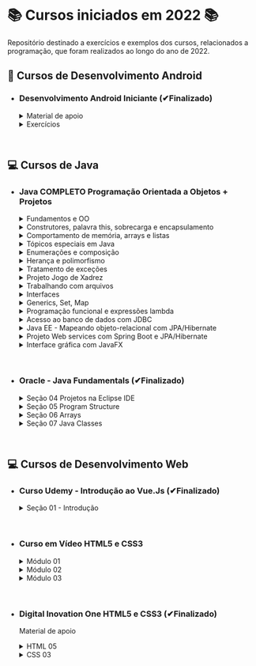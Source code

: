 # 📚 Cursos iniciados em 2022 📚

Repositório destinado a exercícios e exemplos dos cursos, relacionados a programação, que foram realizados ao longo do ano de 2022.

## **📱 Cursos de Desenvolvimento Android**

- ### **Desenvolvimento Android Iniciante (✔Finalizado)**

  <details>
  <summary> Material de apoio </summary>

  - [Introdução](/Android/CursoUdemyAndroidIniciante/Introducao/);
  - [Introdução à lógica e algoritmos](/Android/CursoUdemyAndroidIniciante/Introducao-a-logica/);
  - [Android - conceitos e fundamentos](/Android/CursoUdemyAndroidIniciante/Fundamentos/);
  - [Layout - conceitos iniciais](/Android/CursoUdemyAndroidIniciante/Layout-Conceitos-Iniciais/);
  - [Convenções de Código](/Android/CursoUdemyAndroidIniciante/App01ConversorDeMoedas/);
  </details>

  <details>
  <summary> Exercícios </summary>

  - [App Conversor de moedas](https://github.com/LuizMiguelSR/ConversorMoedas);
  - [App Festa de fim de ano](https://github.com/LuizMiguelSR/FestaFimDeAno);
  </details>

&nbsp;

## **💻 Cursos de Java**

- ### **Java COMPLETO Programação Orientada a Objetos + Projetos**

  <details>
  <summary> Fundamentos e OO </summary>

  - [Fundamentos](/Java/CursoUdemyJava/curso_programacao/);
  </details>

  <details>
  <summary> Construtores, palavra this, sobrecarga e encapsulamento </summary>

  - [Membros Estáticos](/Java/CursoUdemyJava/boxingEunboxing/);
  - [Classes e atributos](/Java/CursoUdemyJava/exerciciosClassesEAtributos/);
  - [Construtores](/Java/CursoUdemyJava/exercicios_contrutores/);
  </details>

  <details>
  <summary> Comportamento de memória, arrays e listas </summary>

  - [Tipo referência X Valor](/Java/CursoUdemyJava/tiposReferenciaTiposValor/);
  - [Vetores](/Java/CursoUdemyJava/vetores/);
  - [Boxing e Unboxing](/Java/CursoUdemyJava/boxingEunboxing/);
  - [Laço for each](/Java/CursoUdemyJava/lacoForEach/);
  - [Listas](/Java/CursoUdemyJava/listasParte02/);
  - [Exercícios 01](/Java/CursoUdemyJava/exerciciosListas/);
  - [Exercícios Resolvidos](/Java/CursoUdemyJava/exercicioResolvidoMatriz/);
  - [Exercícios 02](/Java/CursoUdemyJava/exerciciosMatrizes/);
  </details>

  <details>
  <summary> Tópicos especiais em Java </summary>
  
  - [Trabalhando com datas - Date](/Java/CursoUdemyJava/date/);
  - [Manipulando um Date com Calendar](/Java/CursoUdemyJava/calendar/);
  </details>

  <details>
  <summary> Enumerações e composição </summary>

  - [Trabalhando com Enumerações e conversão em String](/Java/CursoUdemyJava/enumeracao/);
  - Falando sobre design;
  - Composição;
  - [Exercício 01 - Composição](/Java/CursoUdemyJava/compositionExercicio01/);
  - [Exercício 02 - StringBuilder](/Java/CursoUdemyJava/stringBuilderExercicio02/);
  - [Exercício de fixação](/Java/CursoUdemyJava/exercicioEnumComposition/);
  </details>

  <details>
  <summary> Herança e polimorfismo </summary>  
  
  - [Herança](/Java/CursoUdemyJava/heranca/);
  - [Upcasting e Downcasting](/Java/CursoUdemyJava/heranca/);
  - [Sobreposição, palavra super, anotação @Override](/Java/CursoUdemyJava/heranca/);
  - [Classes e método final](/Java/CursoUdemyJava/heranca/);
  - [Exercício Resolvido](/Java/CursoUdemyJava/exercicioResolvidoHeranca/);
  - [Exercício Fixação](/Java/CursoUdemyJava/exercicioPolimorfismo/);
  - [Classes Abstratas](/Java/CursoUdemyJava/classesAbstratas/);
  - [Métodos Abstratos](/Java/CursoUdemyJava/metodosAbstratos/);
  - [Exercício Fixação](/Java/CursoUdemyJava/exercicioMetodosAbstratos/);
  </details>

  <details>
  <summary> Tratamento de exceções </summary>  
  
  - Discussão inicial sobre exceções;
  - [Try Catch](/Java/CursoUdemyJava/tryCatch/);
  - [Pilha de chamada de métodos (stack trace)](/Java/CursoUdemyJava/tryCatch/);
  - [Criando exceções personalizadas](/Java/CursoUdemyJava/exceptionPersonalization/);
  - [Primeira solução - muito ruim](/Java/CursoUdemyJava/exceptionPersonalization/);
  - [Segunda solução - ruim](/Java/CursoUdemyJava/exceptionPersonalization/);
  - [Terceira solução - boa](/Java/CursoUdemyJava/exceptionPersonalization/);
  - [Exercício de fixação](/Java/CursoUdemyJava/exercicioExceptions/);
  </details>

  <details>
  <summary> Projeto Jogo de Xadrez </summary>
  
  - [Projeto jogo de Xadrez em java](https://github.com/LuizMiguelSR/chess-system-java);
  </details>

  <details>
  <summary> Trabalhando com arquivos </summary>  
  
  - [Lendo arquivo texto com classes File e Scanner](https://github.com/LuizMiguelSR/Cursos-de-2022/blob/main/Java/CursoUdemyJava/lendoArquivosScanner/src/application/Program.java);
  - [FileReader e BufferedReader](/Java/CursoUdemyJava/bufferedFileReader/src/application/Program.java);
  - [FileWriter e BufferedWriter](/Java/CursoUdemyJava/FileEBufferedWtriter/src/application/Program.java);
  - [Manipulando pastas com o File](/Java/CursoUdemyJava/pastasFile/src/application/Program.java);
  - [Informações de um arquivo](/Java/CursoUdemyJava/infoArquivo/src/application/Program.java);
  </details>

  <details>
  <summary> Interfaces </summary>  

  - [Solução do problema - Parte 01](https://github.com/LuizMiguelSR/Cursos-de-2022/commit/4068665a91e9aaba16bc3397737ba82bf4d1d589);
  - [Solução do problema - Parte 02](https://github.com/LuizMiguelSR/Cursos-de-2022/commit/fbcc1e38f3efa806ef19e271fbc90846f688d822);
  - [Solução do problema - Parte 03](https://github.com/LuizMiguelSR/Cursos-de-2022/commit/783c5915545928ae471520553c5f333871822027);
  - Inversão de controle, injeção de dependência;
  - [Herdar vs Cumprir contrato](/Java/CursoUdemyJava/herdarVsContrato/src/);
  - [Herança múltipla e o problema do diamante](/Java/CursoUdemyJava/interface03/src/);
  - [Interface Comparable: Problema 01](https://github.com/LuizMiguelSR/Cursos-de-2022/commit/b8f36b9ce0dbf72ff6e98d893821ccc3de3d3db2) e [Interface Comparable: Problema 02](https://github.com/LuizMiguelSR/Cursos-de-2022/commit/b86472ea830c0e87150e77b21bc8ac852ed1b690);
  - [Default Methods](/Java/CursoUdemyJava/defaultMethodsProlbema01/src/);
  </details>

  <details>
  <summary> Generics, Set, Map </summary>

  - [Introdução aos Generics](/Java/CursoUdemyJava/generics1/src/);
  - [Genéricos delimitados](/Java/CursoUdemyJava/generics2/src/);
  - [Tipos curinga](/Java/CursoUdemyJava/genericCoringa/src/application/Program.java);
  - [Curingas delimitados](/Java/CursoUdemyJava/generics4/src/);
  - [HasCode e Equals](/Java/CursoUdemyJava/genericHasCodeEquals/src/);
  - Set: [Exemplo 01 - Com HashSet](/Java/CursoUdemyJava/set1/src/application/Program.java), [Exemplo 02 - Com TreeSet](/Java/CursoUdemyJava/set1/src/application/Program2.java);
  - [Como o set testa igualdade](/Java/CursoUdemyJava/setTestaIgualdade/src/);
  - [Como TreeSet compara elementos](/Java/CursoUdemyJava/treeSetCompara/src/);
  - [Exercício Resolvido (Set)](/Java/CursoUdemyJava/set1Java/src/);
  - Map: [Exemplo 01](/Java/CursoUdemyJava/map1Exemplo/src/application/Program.java), [Exemplo 02](/Java/CursoUdemyJava/map2Exemplo/src/);
  </details>

  <details>
  <summary> Programação funcional e expressões lambda </summary>

  - [Uma experiência com comparator](/Java/CursoUdemyJava/lambda1/src/);
  - Programação funcional e cálculo lambda:
    - [Transparência referencial](https://github.com/LuizMiguelSR/Cursos-de-2022/commit/be31b9ebf74815fcc340a0b5cdfd2007e3adf1b4#diff-7595d88342182026a414230f5ad6ecafd66d7aa49daf447d02323d99f02579b3);
    - [Funções são objetos de primeira ordem](https://github.com/LuizMiguelSR/Cursos-de-2022/commit/3437b1c442b2dc70caec88eb26cb71810916eb82#diff-726a3fe60f0c8be398f9bfedb3c97ef33ad9b8c30ee39a9e9a30ac7669ba85c7);
  - Predicate:
    - [Implementação da interface](https://github.com/LuizMiguelSR/Cursos-de-2022/commit/5c60b3350695ce3889e0c588ad61155552be9e30);
    - [Reference method com método estático](https://github.com/LuizMiguelSR/Cursos-de-2022/commit/1dbce99fb0665c742f047a1129c7f7be77f2324e);
    - [Reference method com método não estático](https://github.com/LuizMiguelSR/Cursos-de-2022/commit/eb929adde4e0bf04b1af268940f23862bfb9304f);
    - [Expressão lambda declarada](https://github.com/LuizMiguelSR/Cursos-de-2022/commit/4c15a40a8c1d72cf026ce2967f6acc8cd7da05e9);
    - [Expressão lambda inline](https://github.com/LuizMiguelSR/Cursos-de-2022/commit/a0508911613157f33234c44355fffeb0d0f5e877);
  - Consumer:
    - [Implementação da interface](https://github.com/LuizMiguelSR/Cursos-de-2022/commit/3af29e92c7e42b4c410e96cc22c365d7efe1d92a);
    - [Reference method com método estático](https://github.com/LuizMiguelSR/Cursos-de-2022/commit/ca6e0565e87a9ab8c44293920481ab72e18076c1);
    - [Reference method com método não estático](https://github.com/LuizMiguelSR/Cursos-de-2022/commit/b4e62c6d31c42670e5bad28af6f9d155528b4942);
    - [Expressão lambda declarada](https://github.com/LuizMiguelSR/Cursos-de-2022/commit/a1340ed3f4dbad114ea84a20c849c4eef1c62c9e);
    - [Expressão lambda inline](https://github.com/LuizMiguelSR/Cursos-de-2022/commit/a3a8798d9051f320c0ff7dd73157ebe22f68444d);
  - Function:
    - [Implementação da interface](https://github.com/LuizMiguelSR/Cursos-de-2022/commit/ed0e38ed28171cbff9ed40d1c84fffff7028574c);
    - [Reference method com método estático](https://github.com/LuizMiguelSR/Cursos-de-2022/commit/76d38d5efeec4e6a4724230c7e85e02321a20566);
    - [Reference method com método não estático](https://github.com/LuizMiguelSR/Cursos-de-2022/commit/a129ccbd21608d99042c263206a90dbe902bd33b);
    - [Expressão lambda declarada](https://github.com/LuizMiguelSR/Cursos-de-2022/commit/ed1a4322b18499a30370ef847a61c0d86fa56b75);
    - [Expressão lambda inline](https://github.com/LuizMiguelSR/Cursos-de-2022/commit/8100c98d9b6ca2f277298efa1e3b026eb1575643);
  - [Criando funções que recebem funções como parâmetro](/Java/CursoUdemyJava/lambda05/src/);
  - [Stream](/Java/CursoUdemyJava/stream/src/application/Program.java);
  - [Pipeline](/Java/CursoUdemyJava/pipeline/src/application/Program.java);
  - [Exercício resolvido - filter, sorted, map, reduce](/Java/CursoUdemyJava/lambda6/src/);
  - [Exercício de fixação](/Java/CursoUdemyJava/lambda7/src/);
  </details>

  <details>
  <summary> Acesso ao banco de dados com JDBC </summary>
  
  - [Preparação do primeiro projeto no Eclipse](/Java/CursoUdemyJava/jdbc1/);
  - [Demo recuperando dados](/Java/CursoUdemyJava/jdbc2/);
  - Demo inserir dados:
    - [Inserção simples com preparedStatement](https://github.com/LuizMiguelSR/Cursos-de-2022/commit/520366215b5c8cc714a4b9fba5cbef570ef32f74);
    - [Inserção com recuperação de Id](https://github.com/LuizMiguelSR/Cursos-de-2022/commit/70ebfbb2d72ad9db9487cb636005049a6f6705bb);
  - [Demo atualizar dados](/Java/CursoUdemyJava/jdbc4/);
  - [Demo deletar dados](/Java/CursoUdemyJava/jdbc5/);
  - [Demo Transações](/Java/CursoUdemyJava/jdbc6/);
  - [Classe Department](https://github.com/LuizMiguelSR/Cursos-de-2022/commit/64be9769dc9c22982a57dfda96baa788768b18dc);
  - [Classe Seller](https://github.com/LuizMiguelSR/Cursos-de-2022/commit/bda09dea414cb58dd700839dae616b1053c99001);
  - [Interface DepartmentDao e SellerDao](https://github.com/LuizMiguelSR/Cursos-de-2022/commit/bda09dea414cb58dd700839dae616b1053c99001);
  - [SellerDaoJDBC e DaoFactory](https://github.com/LuizMiguelSR/Cursos-de-2022/commit/bda09dea414cb58dd700839dae616b1053c99001);
  - [Implementando FindById](https://github.com/LuizMiguelSR/Cursos-de-2022/commit/0e0a4c866190abc41a0570247d22e46bdae959ac);
  - [Reutilizando a instanciação](https://github.com/LuizMiguelSR/Cursos-de-2022/commit/d20d422dca82155085f89cdf80b5bc8a992f7b48);
  - [Implementando o FindByDepartment](https://github.com/LuizMiguelSR/Cursos-de-2022/commit/18201f41a40c6f4d320b731bfbd47baf0fd2777a);
  - [Implementando o FindAll](https://github.com/LuizMiguelSR/Cursos-de-2022/commit/6d16af5acb9c983e0363c388cb8c351ddd3823f8);
  - [Implementando insert](https://github.com/LuizMiguelSR/Cursos-de-2022/commit/e2717975429df682ba6bfd5c805bb8c71c26b0a1);
  - [Implementando o update](https://github.com/LuizMiguelSR/Cursos-de-2022/commit/f30ecac5d6256c9500d01824a30db6a34ec74488);
  - [Implementando o delete](https://github.com/LuizMiguelSR/Cursos-de-2022/commit/fd8564d862a04e404395bf1bd7227617b1f89def);
  - [Implementação e teste do DepartmentDao](https://github.com/LuizMiguelSR/Cursos-de-2022/commit/107c6ff934074d543af311e781eb9ecf9d5448db);
  </details>

  <details>
  <summary> Java EE - Mapeando objeto-relacional com JPA/Hibernate </summary>

  - [Nivelamento JPA/Hibernate #01](/Java/CursoUdemyJava/aulaJPA/src/aplicacao/Programa.java);
  - [Nivelamento JPA/Hibernate #02](/Java/CursoUdemyJava/aulajpamaven/);
  - [Nivelamento JPA/Hibernate #03](/Java/CursoUdemyJava/aulajpamaven/src/main/java/aplicacao/Programa.java);
  </details>

  <details>
  <summary> Projeto Web services com Spring Boot e JPA/Hibernate </summary>

  - [Criação do Projeto](/Java/CursoUdemyJava/course/);
  - [Entidade User e seu resource](https://github.com/LuizMiguelSR/Cursos-de-2022/commit/a398b8400f94639f267ff8618a14838b73993519);
  - [Banco de dados H2, test profile, JPA](https://github.com/LuizMiguelSR/Cursos-de-2022/commit/5b59bca2724014342d8a8a4b4735105c52ecc6de);
  - [JPA repository, injeção de dependência, database seeding](https://github.com/LuizMiguelSR/Cursos-de-2022/commit/d8b36291dd10aa32b582b70cda3ef25c98415f81);
  - [Camada de serviço, registro de componentes](https://github.com/LuizMiguelSR/Cursos-de-2022/commit/45f755686189980ab2bd75d61557368928691f56);
  - [Entidade Pedido, Datas com Instant e Padrão ISO 8601 #01](https://github.com/LuizMiguelSR/Cursos-de-2022/commit/f1afa29f44421cd1a52a8455f3c97420db779891);
  - [Entidade Pedido, Datas com Instant e Padrão ISO 8601 #02](https://github.com/LuizMiguelSR/Cursos-de-2022/commit/2a1f7110eaa2a576c1b7ba3dccf45b6559cfd8d5);
  - [Enum OrderStatus](https://github.com/LuizMiguelSR/Cursos-de-2022/commit/2a1f7110eaa2a576c1b7ba3dccf45b6559cfd8d5);
  - [Entidade Categoria](https://github.com/LuizMiguelSR/Cursos-de-2022/commit/c827124c281aafe9a8c99851f7e078dd9c370113);
  - [Entidade Produto](https://github.com/LuizMiguelSR/Cursos-de-2022/commit/dad3e5666e63c04e4e9931598fa69a1340714ef4);
  - [Associação muitos para muitos com JoinTable](https://github.com/LuizMiguelSR/Cursos-de-2022/commit/dad3e5666e63c04e4e9931598fa69a1340714ef4);
  </details>

  <details>
  <summary> Interface gráfica com JavaFX </summary>
  
  - [Criando um novo projeto JavaFX no Eclipse](/Java/CursoUdemyJava/javafx1/src/application/Main.java);
  - [Testando o FXML](https://github.com/LuizMiguelSR/Cursos-de-2022/commit/1d5ae87af29829d34bd513be354aa02dee700276);
  - [Tratando eventos com JavaFX](/Java/CursoUdemyJava/javafx2/src/application/Main.java);
  - [Mostrando um alert](/Java/CursoUdemyJava/javafx3/src/application/Main.java);
  - [Usando o TextField e Label, Interface Initializable](/Java/CursoUdemyJava/javafx4/src/application/Main.java);
  - [Limitações para TextField Interface Initializable](/Java/CursoUdemyJava/javafx5/src/application/Main.java);
  </details>

&nbsp;

- ### **Oracle - Java Fundamentals (✔Finalizado)**

  <details>
  <summary> Seção 04 Projetos na Eclipse IDE </summary>

  - [Introdução ao Eclipse](/Java/JavaFundamentals/Projetos/secao04StudyTools/src/studyTools/StudyPage.java);
  - [Classes de Objeto e Driver](/Java/JavaFundamentals/Projetos/secao04ClassDriver/src/application/);
  </details>

  <details>
  <summary> Seção 05 Program Structure </summary>

  - [Instruções de Controle](/Java/JavaFundamentals/Projetos/secao05Palindromo/src/PalindromeTester/Program.java);
  </details>

  <details>
  <summary> Seção 06 Arrays </summary>

  - [Arrays](/Java/JavaFundamentals/Projetos/secao06Arrays/src/secao06Arrays/TwoDTester.java);
  </details>

  <details>
  <summary> Seção 07 Java Classes </summary>

  - [Classes, Objetos e Métodos](/Java/JavaFundamentals/Projetos/secao07Classes/src/secao07Classes/Vehicle.java);
  - [Parâmetros e Sobrecarga de Métodos](/Java/JavaFundamentals/Projetos/secao07Compara/src/secao07Compara/);
  </details>

&nbsp;

## **💻 Cursos de Desenvolvimento Web**

- ### **Curso Udemy - Introdução ao Vue.Js (✔Finalizado)**

  <details>
  <summary> Seção 01 - Introdução</summary>

  - Diferenças Vue x JavaScript clássico com DOM
    - [HTML](/Frameworks/UdemyIntroducaoAoVueJs/Secao01Introducao/aula_001/index_html.html);
    - [Vue](/Frameworks/UdemyIntroducaoAoVueJs/Secao01Introducao/aula_001/index_vue.html);
  - [Diretivas: v-model, v-on, v-if, v-for](/Frameworks/UdemyIntroducaoAoVueJs/Secao01Introducao/aula_002/index_vue.html);
  - [Diretivas: v-bind, v-on (change, click)](/Frameworks/UdemyIntroducaoAoVueJs/Secao01Introducao/aula_003/index_vue.html);
  - [Diretivas: v-html, mounted, created)](/Frameworks/UdemyIntroducaoAoVueJs/Secao01Introducao/aula_004/index_vue.html);
  - [Observadores: Watch](/Frameworks/UdemyIntroducaoAoVueJs/Secao01Introducao/aula_005/index_vue.html);
  - [Requisições com Axios - Consultar CEP](/Frameworks/UdemyIntroducaoAoVueJs/Secao01Introducao/aula_005/index_vue.html);
  </details>

&nbsp;

- ### **Curso em Vídeo HTML5 e CSS3**

  <details>
  <summary> Módulo 01 </summary>

  - [Primeiro Código em HTML](/HTMLeCSS/CursoEmVideo/Modulo01/html-css/exercicios/ex001/index.html);
  - [Parágrafos e Quebras](/HTMLeCSS/CursoEmVideo/Modulo01/html-css/exercicios/ex002/index.html);
  - [Símbolos e emojis no seu site](/HTMLeCSS/CursoEmVideo/Modulo01/html-css/exercicios/ex002/index.html);
  - [A tag img em HTML5](/HTMLeCSS/CursoEmVideo/Modulo01/html-css/exercicios/ex003/);
  - [Como mudar o favicon de um site](/HTMLeCSS/CursoEmVideo/Modulo01/html-css/exercicios/ex004/);
  - [Hierarquia de Títulos](/HTMLeCSS/CursoEmVideo/Modulo01/html-css/exercicios/ex006/);
  - [Semântica na HTML5 é importante](/HTMLeCSS/CursoEmVideo/Modulo01/html-css/exercicios/ex007/);
  - [Negrito e Itálico do jeito certo](/HTMLeCSS/CursoEmVideo/Modulo01/html-css/exercicios/ex008/index.html);
  - [Formatações adicionais em HTML](/HTMLeCSS/CursoEmVideo/Modulo01/html-css/exercicios/ex008/index.html);
  - [Citações e códigos](/HTMLeCSS/CursoEmVideo/Modulo01/html-css/exercicios/ex009/index.html);
  - [Listas OL e UL](/HTMLeCSS/CursoEmVideo/Modulo01/html-css/exercicios/ex009b/index.html);
  - [Listas mistas e de definição](/HTMLeCSS/CursoEmVideo/Modulo01/html-css/exercicios/ex009b/index.html);
  - [Links e Âncoras em HTML5](/HTMLeCSS/CursoEmVideo/Modulo01/html-css/exercicios/ex010/index.html);
  - [Links internos](/HTMLeCSS/CursoEmVideo/Modulo01/html-css/exercicios/ex010/);
  - [Links para downloads](/HTMLeCSS/CursoEmVideo/Modulo01/html-css/exercicios/ex010/);
  - [Desafio 05](/HTMLeCSS/CursoEmVideo/Modulo01/html-css/desafios/desafio05/index.html);
  - [Desafio 06](/HTMLeCSS/CursoEmVideo/Modulo01/html-css/desafios/desafio06/index.html);
  - [Imagens dinâmicas](/HTMLeCSS/CursoEmVideo/Modulo01/html-css/exercicios/ex011/img/);
  - [Imagens que se adaptam sozinhas](/HTMLeCSS/CursoEmVideo/Modulo01/html-css/exercicios/ex011/index.html);
  - [Colocando áudio no seu site](/HTMLeCSS/CursoEmVideo/Modulo01/html-css/exercicios/ex011/index.html);
  - [Formato de vídeo para seu site](/HTMLeCSS/CursoEmVideo/Modulo01/html-css/exercicios/ex012/midia/);
  - [Vídeos em hospedagem própria](/HTMLeCSS/CursoEmVideo/Modulo01/html-css/exercicios/ex012/index.html);
  - [Incorporação de vídeos externos](/HTMLeCSS/CursoEmVideo/Modulo01/html-css/exercicios/ex012/index.html);
  - [Desafio 09 - Site com vídeos](/HTMLeCSS/CursoEmVideo/Modulo01/html-css/desafios/desafio09/);
  - [Estilos CSS inline](/HTMLeCSS/CursoEmVideo/Modulo01/html-css/exercicios/ex013/index.html);
  - [Estilos CSS internos](/HTMLeCSS/CursoEmVideo/Modulo01/html-css/exercicios/ex014/index.html);
  - [Estilos CSS externos](/HTMLeCSS/CursoEmVideo/Modulo01/html-css/exercicios/ex015/);
  </details>

  <details>
  <summary> Módulo 02 </summary>

  - [Representando cores com CSS3](HTMLeCSS/CursoEmVideo/Modulo02/html-css/exercicios/ex016/cor01.html);
  - [Como criar degradê com CSS3](HTMLeCSS/CursoEmVideo/Modulo02/html-css/exercicios/ex016/cor02.html);
  - [Criando um exemplo real](HTMLeCSS/CursoEmVideo/Modulo02/html-css/exercicios/ex016/style.css);
  - [Famílias de fonte com CSS](https://github.com/LuizMiguelSR/Cursos-de-2022/commit/c4852d311916107587aedf2440250f22be3cfd6c);
  - [Tamanho de fonte e suas medidas](HTMLeCSS/CursoEmVideo/Modulo02/html-css/exercicios/ex017/fonte01.html);
  - [Usando Google Fonts](HTMLeCSS/CursoEmVideo/Modulo02/html-css/exercicios/ex018/fonte01.html);
  - [Usando fontes externas baixadas](HTMLeCSS/CursoEmVideo/Modulo02/html-css/exercicios/ex018/fonte02.html);
  - [Alinhamento de textos em CSS](HTMLeCSS/CursoEmVideo/Modulo02/html-css/exercicios/ex017/fonte02.html);
  - [Usando o id com CSS](HTMLeCSS/CursoEmVideo/Modulo02/html-css/exercicios/ex019/);
  - [As diferenças entre id e class](HTMLeCSS/CursoEmVideo/Modulo02/html-css/exercicios/ex019/);
  - [Pseudo classes em CSS](HTMLeCSS/CursoEmVideo/Modulo02/html-css/exercicios/ex020/);
  - [Pseudo elementos em CSS](HTMLeCSS/CursoEmVideo/Modulo02/html-css/exercicios/ex020/links.html);
  - [Modelo de Caixas na prática (parte 1)](HTMLeCSS/CursoEmVideo/Modulo02/html-css/exercicios/ex021/caixa01.html);
  - [Modelo de Caixas na prática (parte 2)](HTMLeCSS/CursoEmVideo/Modulo02/html-css/exercicios/ex021/caixa01.html);
  - [Grouping Tags](HTMLeCSS/CursoEmVideo/Modulo02/html-css/exercicios/ex021/caixa02.html);
  - [Sombras nas Caixas](HTMLeCSS/CursoEmVideo/Modulo02/html-css/exercicios/ex021/caixa02.html);
  - [Caixa com vértices arredondados](HTMLeCSS/CursoEmVideo/Modulo02/html-css/exercicios/ex021/caixa02.html);
  - [Bordas decoradas](HTMLeCSS/CursoEmVideo/Modulo02/html-css/exercicios/ex021/caixa03.html);
  - [Criando um projeto do zero](https://github.com/LuizMiguelSR/Cursos-de-2022/commit/bdd02751281954daf3c27a8c50944dec22faec68);
  - [Transformando layout em código](https://github.com/LuizMiguelSR/Cursos-de-2022/commit/a54b78ea99176a8aa8d9cb4cb2df12ea46c13249);
  - [Organizando o conteúdo do site](https://github.com/LuizMiguelSR/Cursos-de-2022/commit/9070a3c3ab98206034248c597d2d77e77dfdcd2b);
  - [Variáveis em CSS](https://github.com/LuizMiguelSR/Cursos-de-2022/commit/5056d6c3935bbd25d1b70d1b3010c8228b4fe03e);
  - [Responsividade na prática](https://github.com/LuizMiguelSR/Cursos-de-2022/commit/7ec6cb149e940a48c6ac733243fe52454ef4b57c);
  - [Configurando o header e o menu do site](https://github.com/LuizMiguelSR/Cursos-de-2022/commit/d39f1349fb61fbd77f45fd0d54bc091434821069);
  - [Melhorando o formato do conteúdo](https://github.com/LuizMiguelSR/Cursos-de-2022/commit/dc0d483eba6ff5401a2ab377646d0fdb43b97a03);
  - [Rodapé, conteúdo periférico e links](https://github.com/LuizMiguelSR/Cursos-de-2022/commit/89dde41551b9eecc7632fb3d28687bc056d85cee);
  - [Tornando um vídeo responsivo](https://github.com/LuizMiguelSR/Cursos-de-2022/commit/c13f53e09996b280c54b7d86f68300bafc33b1ef);
  </details>

  <details>
  <summary> Módulo 03 </summary>

  - [Download das imagens do capítulo](HTMLeCSS/CursoEmVideo/Modulo03/html-css/exercicios/ex022/img/);
  - [Colocando uma imagem de fundo no seu site](HTMLeCSS/CursoEmVideo/Modulo03/html-css/exercicios/ex022/fundo001.html);
  - [Imagens que se repetem no fundo do seu site](HTMLeCSS/CursoEmVideo/Modulo03/html-css/exercicios/ex022/fundo002.html);
  - [Configurando a posição da imagem no fundo do seu site](HTMLeCSS/CursoEmVideo/Modulo03/html-css/exercicios/ex022/);
  - [Mudando o tamanho da imagem de fundo do site](HTMLeCSS/CursoEmVideo/Modulo03/html-css/exercicios/ex022/fundo006.html);
  - [Background-attachment e shortland](HTMLeCSS/CursoEmVideo/Modulo03/html-css/exercicios/ex022/fundo006.html);
  - [Centralização vertical de caixas](HTMLeCSS/CursoEmVideo/Modulo03/html-css/exercicios/ex022/fundo007.html);
  - [Download e organização de arquivos](HTMLeCSS/CursoEmVideo/Modulo03/html-css/desafios/des12/);
  - [Ajustes no HTML do projeto](https://github.com/LuizMiguelSR/Cursos-de-2022/commit/37430324fe7ef87a4906f3510eb37ba50cfc3cff);
  - [Ajustes no CSS do projeto](/HTMLeCSS/CursoEmVideo/Modulo03/html-css/desafios/des12/estilo/style.css);
  - [Colocando fontes no projeto](/HTMLeCSS/CursoEmVideo/Modulo03/html-css/desafios/des12/estilo/style.css);
  - [Imagens com efeito Parallax Simples](/HTMLeCSS/CursoEmVideo/Modulo03/html-css/desafios/des12/estilo/style.css);
  - [Projeto Cordel Publicado](https://luizmiguelsr.github.io/projeto-cordel/);
  - [Primeira tabela em HTML](/HTMLeCSS/CursoEmVideo/Modulo03/html-css/exercicios/ex023/tabela001.html);
  - [Alinhando o conteúdo em tabelas](/HTMLeCSS/CursoEmVideo/Modulo03/html-css/exercicios/ex023/tabela001.html);
  </details>

&nbsp;

- ### **Digital Inovation One HTML5 e CSS3 (✔Finalizado)**

  Material de apoio

  <details>
  <summary> HTML 05 </summary>

  - [Introdução](/HTMLeCSS/DigitalOne_HTML/index.html/);
  - [Entendendo o que é semântica](/HTMLeCSS/DigitalOne_HTML/index.html/);
  - [Textos e links em HTML](/HTMLeCSS/DigitalOne_HTML/index.html/);
  - [Como inserir imagem em seu site](/HTMLeCSS/DigitalOne_HTML/index.html/);
  - [Como organizar lista com HTML](/HTMLeCSS/DigitalOne_HTML/index.html/);
  </details>

  <details>
  <summary> CSS 03 </summary>

  - [Introdução e conceitos básicos do CSS3](/HTMLeCSS/DigitalOne_HTML/style.css);
  - [Estilizando elementos, textos e listas](/HTMLeCSS/DigitalOne_HTML/style.css);
  - [Dimensão e Alinhamento](/HTMLeCSS/DigitalOne_HTML/style.css);
  </details>
